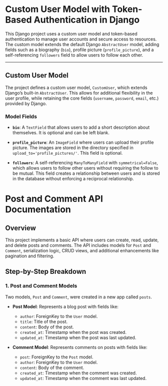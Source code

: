 # Custom User Model with Token-Based Authentication in Django

This Django project uses a custom user model and token-based authentication to manage user accounts and secure access to resources. The custom model extends the default Django `AbstractUser` model, adding fields such as a biography (`bio`), profile picture (`profile_picture`), and a self-referencing `followers` field to allow users to follow each other.

---

## Custom User Model

The project defines a custom user model, `CustomUser`, which extends Django’s built-in `AbstractUser`. This allows for additional flexibility in the user profile, while retaining the core fields (`username`, `password`, `email`, etc.) provided by Django.

### Model Fields

- **`bio`**: A `TextField` that allows users to add a short description about themselves. It is optional and can be left blank.
  
- **`profile_picture`**: An `ImageField` where users can upload their profile picture. The images are stored in the directory specified in `upload_to='profile_pictures/'`. This field is optional.

- **`followers`**: A self-referencing `ManyToManyField` with `symmetrical=False`, which allows users to follow other users without requiring the follow to be mutual. This field creates a relationship between users and is stored in the database without enforcing a reciprocal relationship.

# Post and Comment API Documentation

## Overview

This project implements a basic API where users can create, read, update, and delete posts and comments. The API includes models for `Post` and `Comment`, serialization logic, CRUD views, and additional enhancements like pagination and filtering.

## Step-by-Step Breakdown

### 1. Post and Comment Models

Two models, `Post` and `Comment`, were created in a new app called `posts`.

- **Post Model**: Represents a blog post with fields like:
  - `author`: ForeignKey to the `User` model.
  - `title`: Title of the post.
  - `content`: Body of the post.
  - `created_at`: Timestamp when the post was created.
  - `updated_at`: Timestamp when the post was last updated.

- **Comment Model**: Represents comments on posts with fields like:
  - `post`: ForeignKey to the `Post` model.
  - `author`: ForeignKey to the `User` model.
  - `content`: Body of the comment.
  - `created_at`: Timestamp when the comment was created.
  - `updated_at`: Timestamp when the comment was last updated.

```python